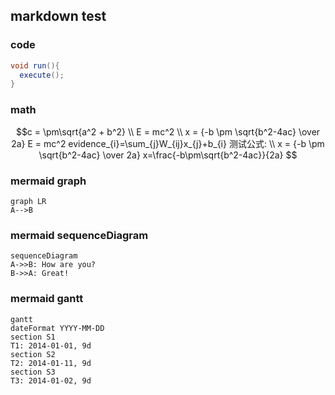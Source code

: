 
## markdown test

### code

```java
void run(){
  execute();
}
```

### math

```math
c = \pm\sqrt{a^2 + b^2} \\
E = mc^2 \\

x = {-b \pm \sqrt{b^2-4ac} \over 2a}

E = mc^2

evidence_{i}=\sum_{j}W_{ij}x_{j}+b_{i}

测试公式: \\ 
x = {-b \pm \sqrt{b^2-4ac} \over 2a}
x=\frac{-b\pm\sqrt{b^2-4ac}}{2a} 
```

### mermaid graph

```mermaid
graph LR
A-->B
```

### mermaid sequenceDiagram

```mermaid
sequenceDiagram
A->>B: How are you?
B->>A: Great!
```

### mermaid gantt
```mermaid
gantt
dateFormat YYYY-MM-DD
section S1
T1: 2014-01-01, 9d
section S2
T2: 2014-01-11, 9d
section S3
T3: 2014-01-02, 9d
```


